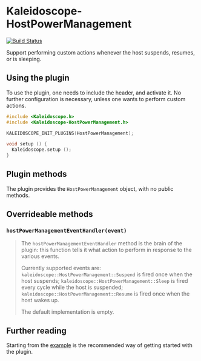 # Kaleidoscope-HostPowerManagement

[![Build Status][travis:image]][travis:status]

 [travis:image]: https://travis-ci.org/keyboardio/Kaleidoscope-HostPowerManagement.svg?branch=master
 [travis:status]: https://travis-ci.org/keyboardio/Kaleidoscope-HostPowerManagement

Support performing custom actions whenever the host suspends, resumes, or is
sleeping.

## Using the plugin

To use the plugin, one needs to include the header, and activate it. No further
configuration is necessary, unless one wants to perform custom actions.

```c++
#include <Kaleidoscope.h>
#include <Kaleidoscope-HostPowerManagement.h>

KALEIDOSCOPE_INIT_PLUGINS(HostPowerManagement);

void setup () {
  Kaleidoscope.setup ();
}
```

## Plugin methods

The plugin provides the `HostPowerManagement` object, with no public methods.

## Overrideable methods

### `hostPowerManagementEventHandler(event)`

> The `hostPowerManagementEventHandler` method is the brain of the plugin: this function
> tells it what action to perform in response to the various events.
>
> Currently supported events are: `kaleidoscope::HostPowerManagement::Suspend` is fired
> once when the host suspends; `kaleidoscope::HostPowerManagement::Sleep` is fired every
> cycle while the host is suspended; `kaleidoscope::HostPowerManagement::Resume` is
> fired once when the host wakes up.
>
> The default implementation is empty.

## Further reading

Starting from the [example][plugin:example] is the recommended way of getting
started with the plugin.

 [plugin:example]: https://github.com/keyboardio/Kaleidoscope-HostPowerManagement/blob/master/examples/HostPowerManagement/HostPowerManagement.ino
